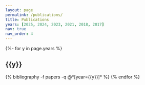 ```yaml
---
layout: page
permalink: /publications/
title: Publications
years: [2025, 2024, 2023, 2021, 2018, 2017]
nav: true
nav_order: 4
---
```

<!-- _pages/publications.md -->
<div class="publications">

{%- for y in page.years %}
  <h2 class="year">{{y}}</h2>
  {% bibliography -f papers -q @*[year={{y}}]* %}
{% endfor %}

</div>
